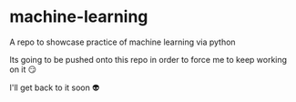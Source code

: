 # machine-learning
A repo to showcase practice of machine learning via python

Its going to be pushed onto this repo in order to force me
to keep working on it :smirk:

I'll get back to it soon :alien: 
